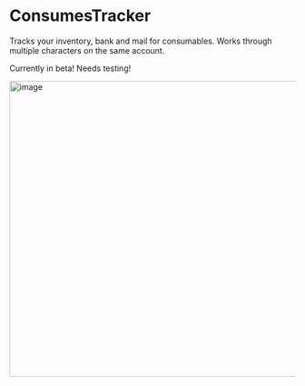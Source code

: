 # ConsumesTracker
Tracks your inventory, bank and mail for consumables. Works through multiple characters on the same account.

Currently in beta! Needs testing!

<img width="521" alt="image" src="https://github.com/user-attachments/assets/6079b4f4-b286-4fde-b235-27eaf3fda764">

